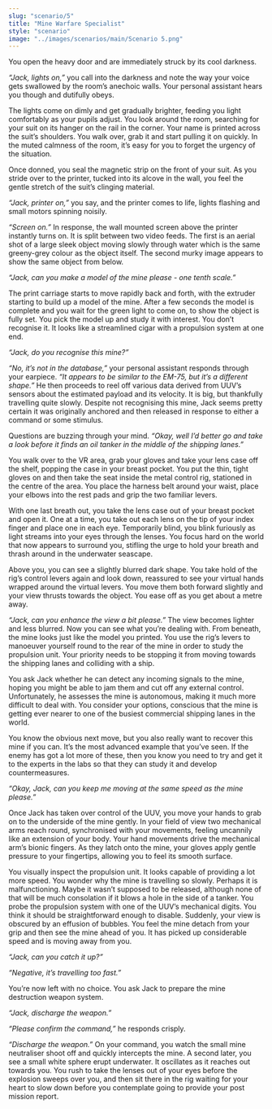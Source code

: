 ```yaml
---
slug: "scenario/5"
title: "Mine Warfare Specialist"
style: "scenario"
image: "../images/scenarios/main/Scenario 5.png"
---
```

You open the heavy door and are immediately struck by its cool darkness.

*“Jack, lights on,”* you call into the darkness and note the way your voice gets swallowed by the room’s anechoic walls. Your personal assistant hears you though and dutifully obeys. 

The lights come on dimly and get gradually brighter, feeding you light comfortably as your pupils adjust. You look around the room, searching for your suit on its hanger on the rail in the corner. Your name is printed across the suit’s shoulders. You walk over, grab it and start pulling it on quickly. In the muted calmness of the room, it’s easy for you to forget the urgency of the situation.

Once donned, you seal the magnetic strip on the front of your suit. As you stride over to the printer, tucked into its alcove in the wall, you feel the gentle stretch of the suit’s clinging material. 

*“Jack, printer on,”* you say, and the printer comes to life, lights flashing and small motors spinning noisily. 

*“Screen on.”* In response, the wall mounted screen above the printer instantly turns on. It is split between two video feeds. The first is an aerial shot of a large sleek object moving slowly through water which is the same greeny-grey colour as the object itself. The second murky image appears to show the same object from below.

*“Jack, can you make a model of the mine please - one tenth scale.”*

The print carriage starts to move rapidly back and forth, with the extruder starting to build up a model of the mine. After a few seconds the model is complete and you wait for the green light to come on, to show the object is fully set. You pick the model up and study it with interest. You don’t recognise it. It looks like a streamlined cigar with a propulsion system at one end.

*“Jack, do you recognise this mine?”*

*“No, it’s not in the database,”* your personal assistant responds through your earpiece. *“It appears to be similar to the EM-75, but it’s a different shape.”* He then proceeds to reel off various data derived from UUV’s sensors about the estimated payload and its velocity. It is big, but thankfully travelling quite slowly. Despite not recognising this mine, Jack seems pretty certain it was originally anchored and then released in response to either a command or some stimulus. 

Questions are buzzing through your mind. *“Okay, well I’d better go and take a look before it finds an oil tanker in the middle of the shipping lanes.”*

You walk over to the VR area, grab your gloves and take your lens case off the shelf, popping the case in your breast pocket. You put the thin, tight gloves on and then take the seat inside the metal control rig, stationed in the centre of the area. You place the harness belt around your waist, place your elbows into the rest pads and grip the two familiar levers.

With one last breath out, you take the lens case out of your breast pocket and open it. One at a time, you take out each lens on the tip of your index finger and place one in each eye. Temporarily blind, you blink furiously as light streams into your eyes through the lenses. You focus hard on the world that now appears to surround you, stifling the urge to hold your breath and thrash around in the underwater seascape. 

Above you, you can see a slightly blurred dark shape. You take hold of the rig’s control levers again and look down, reassured to see your virtual hands wrapped around the virtual levers. You move them both forward slightly and your view thrusts towards the object. You ease off as you get about a metre away. 

*“Jack, can you enhance the view a bit please.”* The view becomes lighter and less blurred. Now you can see what you’re dealing with. From beneath, the mine looks just like the model you printed. You use the rig’s levers to manoeuver yourself round to the rear of the mine in order to study the propulsion unit. Your priority needs to be stopping it from moving towards the shipping lanes and colliding with a ship. 

You ask Jack whether he can detect any incoming signals to the mine, hoping you might be able to jam them and cut off any external control. Unfortunately, he assesses the mine is autonomous, making it much more difficult to deal with. You consider your options, conscious that the mine is getting ever nearer to one of the busiest commercial shipping lanes in the world. 

You know the obvious next move, but you also really want to recover this mine if you can. It’s the most advanced example that you’ve seen. If the enemy has got a lot more of these, then you know you need to try and get it to the experts in the labs so that they can study it and develop countermeasures.

*“Okay, Jack, can you keep me moving at the same speed as the mine please.”*

Once Jack has taken over control of the UUV, you move your hands to grab on to the underside of the mine gently. In your field of view two mechanical arms reach round, synchronised with your movements, feeling uncannily like an extension of your body. Your hand movements drive the mechanical arm’s bionic fingers. As they latch onto the mine, your gloves apply gentle pressure to your fingertips, allowing you to feel its smooth surface.

You visually inspect the propulsion unit. It looks capable of providing a lot more speed. You wonder why the mine is travelling so slowly. Perhaps it is malfunctioning. Maybe it wasn’t supposed to be released, although none of that will be much consolation if it blows a hole in the side of a tanker. You probe the propulsion system with one of the UUV’s mechanical digits. You think it should be straightforward enough to disable. Suddenly, your view is obscured by an effusion of bubbles. You feel the mine detach from your grip and then see the mine ahead of you. It has picked up considerable speed and is moving away from you.

*“Jack, can you catch it up?”*

*“Negative, it’s travelling too fast.”*

You’re now left with no choice. You ask Jack to prepare the mine destruction weapon system.

*“Jack, discharge the weapon.”*

*“Please confirm the command,”* he responds crisply.

*“Discharge the weapon.”* On your command, you watch the small mine neutraliser shoot off and quickly intercepts the mine. A second later, you see a small white sphere erupt underwater. It oscillates as it reaches out towards you. You rush to take the lenses out of your eyes before the explosion sweeps over you, and then sit there in the rig waiting for your heart to slow down before you contemplate going to provide your post mission report.

